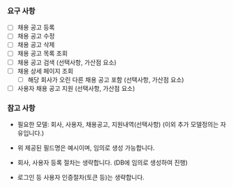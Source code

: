 ### 요구 사항
- [ ] 채용 공고 등록
- [ ] 채용 공고 수정
- [ ] 채용 공고 삭제
- [ ] 채용 공고 목록 조회
- [ ] 채용 공고 검색 (선택사항, 가산점 요소)
- [ ] 채용 상세 페이지 조회
  - [ ] 해당 회사가 오린 다른 채용 공고 포함 (선택사항, 가산점 요소)
- [ ] 사용자 채용 공고 지원 (선택사항, 가산점 요소)

### 참고 사항
- 필요한 모델: 회사, 사용자, 채용공고, 지원내역(선택사항)
  (이외 추가 모델정의는 자유입니다.)

- 위 제공된 필드명은 예시이며, 임의로 생성 가능합니다.

- 회사, 사용자 등록 절차는 생략합니다.
  (DB에 임의로 생성하여 진행)

- 로그인 등 사용자 인증절차(토큰 등)는 생략합니다.